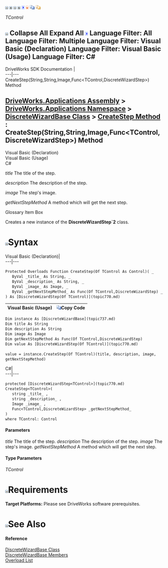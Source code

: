 ![](dotnetimages/collapse.gif) ![](dotnetimages/expand.gif) ![](dotnetimages/collapse.gif) ![](dotnetimages/expand.gif) ![](dotnetimages/drpdown.gif) ![](dotnetimages/drpdown_orange.gif) ![](dotnetimages/copycode.gif) ![](dotnetimages/copycodeHighlight.gif)

_TControl_
    

![](dotnetimages/collapse.gif) Collapse All Expand All ![](dotnetimages/drpdown.gif) Language Filter: All  Language Filter: Multiple  Language Filter: Visual Basic (Declaration) Language Filter: Visual Basic (Usage) Language Filter: C#  
---  
DriveWorks SDK Documentation  |   
---|---  
CreateStep<TControl>(String,String,Image,Func<TControl,DiscreteWizardStep>) Method   
  
[DriveWorks.Applications Assembly](topic13.md) > [DriveWorks.Applications Namespace](topic16.md) > [DiscreteWizardBase Class](topic737.md) > [CreateStep Method](topic744.md) : CreateStep<TControl>(String,String,Image,Func<TControl,DiscreteWizardStep>) Method  
---  
  
Visual Basic (Declaration)    
Visual Basic (Usage)    
C# 

_title_
    The title of the step.

_description_
    The description of the step.

_image_
    The step's image.

_getNextStepMethod_
    A method which will get the next step.

Glossary Item Box

Creates a new instance of the **DiscreteWizardStep`2** class. 

# ![](dotnetimages/collapse.gif)Syntax

Visual Basic (Declaration)|   
---|---  
      
    
    Protected Overloads Function CreateStep(Of TControl As Control)( _
       ByVal _title_ As String, _
       ByVal _description_ As String, _
       ByVal _image_ As Image, _
       ByVal _getNextStepMethod_ As Func(Of TControl,DiscreteWizardStep) _
    ) As [DiscreteWizardStep(Of TControl)](topic770.md)  
  
Visual Basic (Usage)| ![](dotnetimages/copycode.gif)Copy Code  
---|---  
      
    
    Dim instance As [DiscreteWizardBase](topic737.md)
    Dim title As String
    Dim description As String
    Dim image As Image
    Dim getNextStepMethod As Func(Of TControl,DiscreteWizardStep)
    Dim value As [DiscreteWizardStep(Of TControl)](topic770.md)
     
    value = instance.CreateStep(Of TControl)(title, description, image, getNextStepMethod)  
  
C#|   
---|---  
      
    
    protected [DiscreteWizardStep<TControl>](topic770.md) CreateStep<TControl>( 
       string _title_ ,
       string _description_ ,
       Image _image_ ,
       Func<TControl,DiscreteWizardStep> _getNextStepMethod_
    )
    where TControl: Control  
  
#### Parameters

 _title_
    The title of the step.
_description_
    The description of the step.
_image_
    The step's image.
_getNextStepMethod_
    A method which will get the next step.

#### Type Parameters

_TControl_
    

# ![](dotnetimages/collapse.gif)Requirements

**Target Platforms:** Please see DriveWorks software prerequisites.

# ![](dotnetimages/collapse.gif)See Also

#### Reference

[DiscreteWizardBase Class](topic737.md)   
[DiscreteWizardBase Members](topic738.md)   
[Overload List](topic744.md)


